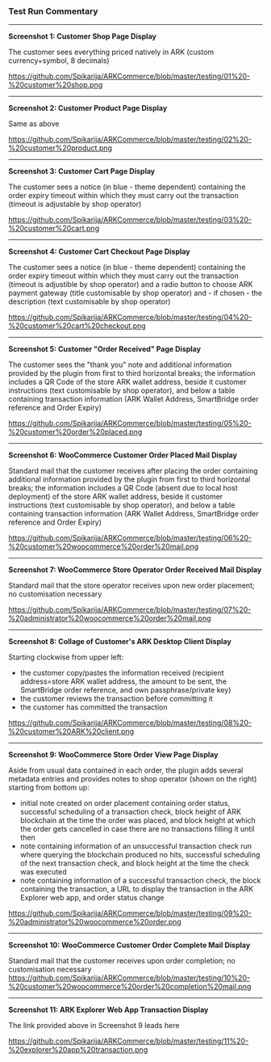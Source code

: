### **Test Run Commentary**


----------


**Screenshot 1: Customer Shop Page Display**

The customer sees everything priced natively in ARK (custom currency+symbol, 8 decimals) 

https://github.com/Spikarija/ARKCommerce/blob/master/testing/01%20-%20customer%20shop.png


----------


**Screenshot 2: Customer Product Page Display**

Same as above

https://github.com/Spikarija/ARKCommerce/blob/master/testing/02%20-%20customer%20product.png


----------


**Screenshot 3: Customer Cart Page Display**

The customer sees a notice (in blue - theme dependent) containing the order expiry timeout within which they must carry out the transaction (timeout is adjustable by shop operator)

https://github.com/Spikarija/ARKCommerce/blob/master/testing/03%20-%20customer%20cart.png


----------


**Screenshot 4: Customer Cart Checkout Page Display**

The customer sees a notice (in blue - theme dependent) containing the order expiry timeout within which they must carry out the transaction (timeout is adjustible by shop operator) and a radio button to choose ARK payment gateway (title customisable by shop operator) and - if chosen - the description (text customisable by shop operator)

https://github.com/Spikarija/ARKCommerce/blob/master/testing/04%20-%20customer%20cart%20checkout.png


----------


**Screenshot 5: Customer "Order Received" Page Display**

The customer sees the "thank you" note and additional information provided by the plugin from first to third horizontal breaks; the information includes a QR Code of the store ARK wallet address, beside it customer instructions (text customisable by shop operator), and below a table containing transaction information (ARK Wallet Address, SmartBridge order reference and Order Expiry)

https://github.com/Spikarija/ARKCommerce/blob/master/testing/05%20-%20customer%20order%20placed.png


----------


**Screenshot 6: WooCommerce Customer Order Placed Mail Display**

Standard mail that the customer receives after placing the order containing additional information provided by the plugin from first to third horizontal breaks; the information includes a QR Code (absent due to local host deployment) of the store ARK wallet address, beside it customer instructions (text customisable by shop operator), and below a table containing transaction information (ARK Wallet Address, SmartBridge order reference and Order Expiry)

https://github.com/Spikarija/ARKCommerce/blob/master/testing/06%20-%20customer%20woocommerce%20order%20mail.png


----------


**Screenshot 7: WooCommerce Store Operator Order Received Mail Display**

Standard mail that the store operator receives upon new order placement; no customisation necessary

https://github.com/Spikarija/ARKCommerce/blob/master/testing/07%20-%20administrator%20woocommerce%20order%20mail.png


----------


**Screenshot 8: Collage of Customer's ARK Desktop Client Display**

Starting clockwise from upper left:

 - the customer copy/pastes the information received (recipient address=store ARK wallet address, the amount to be sent, the SmartBridge order reference, and own passphrase/private key)
 - the customer reviews the transaction before committing it
 - the customer has committed the transaction

https://github.com/Spikarija/ARKCommerce/blob/master/testing/08%20-%20customer%20ARK%20client.png


----------


**Screenshot 9: WooCommerce Store Order View Page Display**

Aside from usual data contained in each order, the plugin adds several metadata entries and provides notes to shop operator (shown on the right) starting from bottom up:

 - initial note created on order placement containing order status, successful scheduling of a transaction check, block height of ARK blockchain at the time the order was placed, and block height at which the order gets cancelled in case there are no transactions filling it until then
 - note containing information of an unsuccessful transaction check run where querying the blockchain produced no hits, successful scheduling of the next transaction check, and block height at the time the check was executed
 - note containing information of a successful transaction check, the block containing the transaction, a URL to display the transaction in the ARK Explorer web app, and order status change

https://github.com/Spikarija/ARKCommerce/blob/master/testing/09%20-%20administrator%20woocommerce%20order.png


----------


**Screenshot 10: WooCommerce Customer Order Complete Mail Display**

Standard mail that the customer receives upon order completion; no customisation necessary
https://github.com/Spikarija/ARKCommerce/blob/master/testing/10%20-%20customer%20woocommerce%20order%20completion%20mail.png


----------


**Screenshot 11: ARK Explorer Web App Transaction Display**

The link provided above in Screenshot 9 leads here

https://github.com/Spikarija/ARKCommerce/blob/master/testing/11%20-%20explorer%20app%20transaction.png
